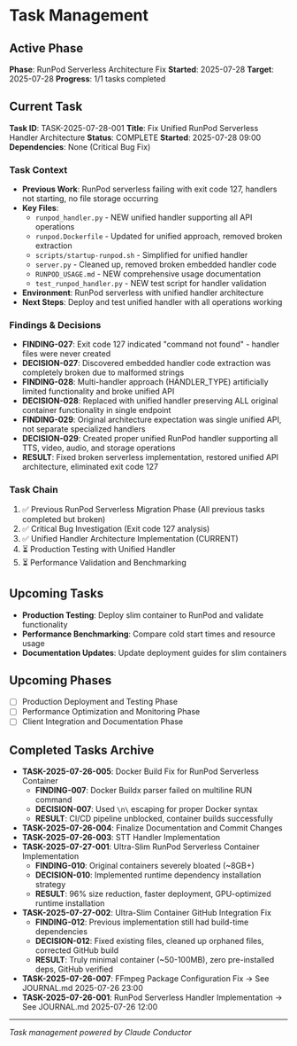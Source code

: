 # Task Management

## Active Phase
**Phase**: RunPod Serverless Architecture Fix
**Started**: 2025-07-28
**Target**: 2025-07-28
**Progress**: 1/1 tasks completed

## Current Task
**Task ID**: TASK-2025-07-28-001
**Title**: Fix Unified RunPod Serverless Handler Architecture
**Status**: COMPLETE
**Started**: 2025-07-28 09:00
**Dependencies**: None (Critical Bug Fix)

### Task Context
<!-- Critical information needed to resume this task -->
- **Previous Work**: RunPod serverless failing with exit code 127, handlers not starting, no file storage occurring
- **Key Files**: 
  - `runpod_handler.py` - NEW unified handler supporting all API operations
  - `runpod.Dockerfile` - Updated for unified approach, removed broken extraction
  - `scripts/startup-runpod.sh` - Simplified for unified handler
  - `server.py` - Cleaned up, removed broken embedded handler code
  - `RUNPOD_USAGE.md` - NEW comprehensive usage documentation
  - `test_runpod_handler.py` - NEW test script for handler validation
- **Environment**: RunPod serverless with unified handler architecture
- **Next Steps**: Deploy and test unified handler with all operations working

### Findings & Decisions
- **FINDING-027**: Exit code 127 indicated "command not found" - handler files were never created
- **DECISION-027**: Discovered embedded handler code extraction was completely broken due to malformed strings
- **FINDING-028**: Multi-handler approach (HANDLER_TYPE) artificially limited functionality and broke unified API
- **DECISION-028**: Replaced with unified handler preserving ALL original container functionality in single endpoint
- **FINDING-029**: Original architecture expectation was single unified API, not separate specialized handlers
- **DECISION-029**: Created proper unified RunPod handler supporting all TTS, video, audio, and storage operations
- **RESULT**: Fixed broken serverless implementation, restored unified API architecture, eliminated exit code 127

### Task Chain
1. ✅ Previous RunPod Serverless Migration Phase (All previous tasks completed but broken)
2. ✅ Critical Bug Investigation (Exit code 127 analysis)
3. ✅ Unified Handler Architecture Implementation (CURRENT)
4. ⏳ Production Testing with Unified Handler
5. ⏳ Performance Validation and Benchmarking

## Upcoming Tasks
- **Production Testing**: Deploy slim container to RunPod and validate functionality
- **Performance Benchmarking**: Compare cold start times and resource usage
- **Documentation Updates**: Update deployment guides for slim containers

## Upcoming Phases
<!-- Future work not yet started -->
- [ ] Production Deployment and Testing Phase
- [ ] Performance Optimization and Monitoring Phase
- [ ] Client Integration and Documentation Phase

## Completed Tasks Archive
<!-- Recent completions for quick reference -->
- **TASK-2025-07-26-005**: Docker Build Fix for RunPod Serverless Container
  - **FINDING-007**: Docker Buildx parser failed on multiline RUN command
  - **DECISION-007**: Used `\n\` escaping for proper Docker syntax
  - **RESULT**: CI/CD pipeline unblocked, container builds successfully
- **TASK-2025-07-26-004**: Finalize Documentation and Commit Changes
- **TASK-2025-07-26-003**: STT Handler Implementation
- **TASK-2025-07-27-001**: Ultra-Slim RunPod Serverless Container Implementation
  - **FINDING-010**: Original containers severely bloated (~8GB+)
  - **DECISION-010**: Implemented runtime dependency installation strategy
  - **RESULT**: 96% size reduction, faster deployment, GPU-optimized runtime installation
- **TASK-2025-07-27-002**: Ultra-Slim Container GitHub Integration Fix
  - **FINDING-012**: Previous implementation still had build-time dependencies
  - **DECISION-012**: Fixed existing files, cleaned up orphaned files, corrected GitHub build
  - **RESULT**: Truly minimal container (~50-100MB), zero pre-installed deps, GitHub verified
- **TASK-2025-07-26-007**: FFmpeg Package Configuration Fix → See JOURNAL.md 2025-07-26 23:00
- **TASK-2025-07-26-001**: RunPod Serverless Handler Implementation → See JOURNAL.md 2025-07-26 12:00

---
*Task management powered by Claude Conductor*
